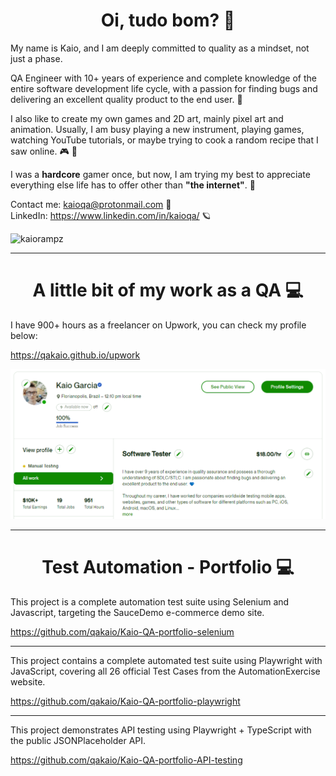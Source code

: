 <h1 align="center">Oi, tudo bom? 💙</h1>

<p>
My name is Kaio, and I am deeply committed to quality as a mindset, not just a phase.

QA Engineer with 10+ years of experience and complete knowledge of the entire software development life cycle, with a passion for finding bugs and delivering an excellent quality product to the end user. 💙

I also like to create my own games and 2D art, mainly pixel art and animation. Usually, I am busy playing a new instrument, playing games, watching YouTube tutorials, or maybe trying to cook a random recipe that I saw online. 🎮 🍖

I was a <b>hardcore</b> gamer once, but now, I am trying my best to appreciate everything else life has to offer other than <b>"the internet"</b>. 🌈   

Contact me: kaioqa@protonmail.com 🙂  
LinkedIn: https://www.linkedin.com/in/kaioqa/ 🪐  
</p>

<p align="left"> <img src="https://komarev.com/ghpvc/?username=kaiorampz" alt="kaiorampz" /> </p>
<hr>
<h1 align="center">A little bit of my work as a QA 💻</h1>
<p>
I have 900+ hours as a freelancer on Upwork, you can check my profile below:

https://qakaio.github.io/upwork
  
<img src="upwork.png"></img>
<hr>
</p>
<h1 align="center">Test Automation - Portfolio 💻 </h1>
<p>
This project is a complete automation test suite using Selenium and Javascript, targeting the SauceDemo e-commerce demo site.
  
https://github.com/qakaio/Kaio-QA-portfolio-selenium
<hr>
This project contains a complete automated test suite using Playwright with JavaScript, covering all 26 official Test Cases from the AutomationExercise website.
  
https://github.com/qakaio/Kaio-QA-portfolio-playwright
<hr>
This project demonstrates API testing using Playwright + TypeScript with the public JSONPlaceholder API.

https://github.com/qakaio/Kaio-QA-portfolio-API-testing
</p>

